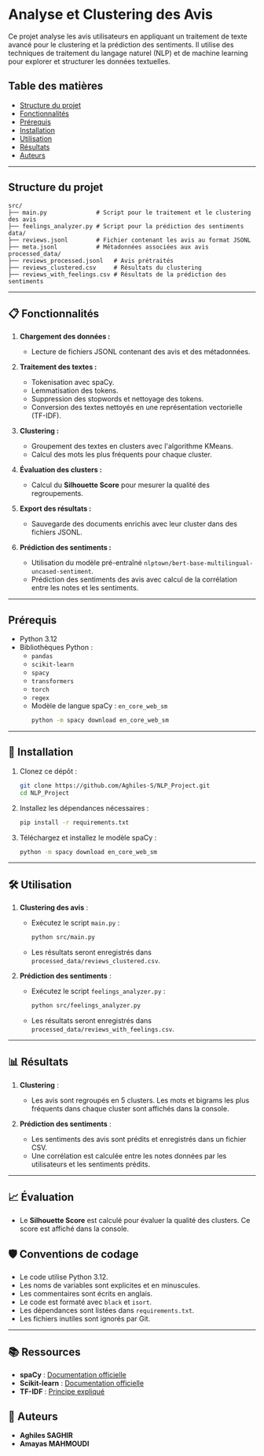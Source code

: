 
# Analyse et Clustering des Avis

Ce projet analyse les avis utilisateurs en appliquant un traitement de texte avancé pour le clustering et la prédiction des sentiments. Il utilise des techniques de traitement du langage naturel (NLP) et de machine learning pour explorer et structurer les données textuelles.

## Table des matières
- [Structure du projet](#structure-du-projet)
- [Fonctionnalités](#fonctionnalités)
- [Prérequis](#prérequis)
- [Installation](#installation)
- [Utilisation](#utilisation)
- [Résultats](#résultats)
- [Auteurs](#auteurs)

---

## Structure du projet

```
src/
├── main.py              # Script pour le traitement et le clustering des avis
├── feelings_analyzer.py # Script pour la prédiction des sentiments
data/
├── reviews.jsonl        # Fichier contenant les avis au format JSONL
├── meta.jsonl           # Métadonnées associées aux avis
processed_data/
├── reviews_processed.jsonl   # Avis prétraités
├── reviews_clustered.csv     # Résultats du clustering
├── reviews_with_feelings.csv # Résultats de la prédiction des sentiments
```

---

## 📋 Fonctionnalités

1. **Chargement des données :**
   - Lecture de fichiers JSONL contenant des avis et des métadonnées.

2. **Traitement des textes :**
   - Tokenisation avec spaCy.
   - Lemmatisation des tokens.
   - Suppression des stopwords et nettoyage des tokens.
   - Conversion des textes nettoyés en une représentation vectorielle (TF-IDF).

3. **Clustering :**
   - Groupement des textes en clusters avec l'algorithme KMeans.
   - Calcul des mots les plus fréquents pour chaque cluster.

4. **Évaluation des clusters :**
   - Calcul du **Silhouette Score** pour mesurer la qualité des regroupements.

5. **Export des résultats :**
   - Sauvegarde des documents enrichis avec leur cluster dans des fichiers JSONL.

6. **Prédiction des sentiments :**
   - Utilisation du modèle pré-entraîné `nlptown/bert-base-multilingual-uncased-sentiment`.
   - Prédiction des sentiments des avis avec calcul de la corrélation entre les notes et les sentiments.

---

## Prérequis

- Python 3.12
- Bibliothèques Python :
  - `pandas`
  - `scikit-learn`
  - `spacy`
  - `transformers`
  - `torch`
  - `regex`
  - Modèle de langue spaCy : `en_core_web_sm`
    ```bash
    python -m spacy download en_core_web_sm
    ```

---

## 🚀 Installation

1. Clonez ce dépôt :
   ```bash
   git clone https://github.com/Aghiles-S/NLP_Project.git
   cd NLP_Project
   ```

2. Installez les dépendances nécessaires :
   ```bash
   pip install -r requirements.txt
   ```

3. Téléchargez et installez le modèle spaCy :
   ```bash
   python -m spacy download en_core_web_sm
   ```

---

## 🛠️ Utilisation

1. **Clustering des avis** :
   - Exécutez le script `main.py` :
     ```bash
     python src/main.py
     ```
   - Les résultats seront enregistrés dans `processed_data/reviews_clustered.csv`.

2. **Prédiction des sentiments** :
   - Exécutez le script `feelings_analyzer.py` :
     ```bash
     python src/feelings_analyzer.py
     ```
   - Les résultats seront enregistrés dans `processed_data/reviews_with_feelings.csv`.

---

## 📊 Résultats

1. **Clustering** :
   - Les avis sont regroupés en 5 clusters. Les mots et bigrams les plus fréquents dans chaque cluster sont affichés dans la console.

2. **Prédiction des sentiments** :
   - Les sentiments des avis sont prédits et enregistrés dans un fichier CSV.
   - Une corrélation est calculée entre les notes données par les utilisateurs et les sentiments prédits.

---

## 📈 Évaluation

- Le **Silhouette Score** est calculé pour évaluer la qualité des clusters. Ce score est affiché dans la console.

## 🛡️ Conventions de codage

- Le code utilise Python 3.12.
- Les noms de variables sont explicites et en minuscules.
- Les commentaires sont écrits en anglais.
- Le code est formaté avec `black` et `isort`.
- Les dépendances sont listées dans `requirements.txt`.
- Les fichiers inutiles sont ignorés par Git.

---

## 📚 Ressources

- **spaCy** : [Documentation officielle](https://spacy.io/)
- **Scikit-learn** : [Documentation officielle](https://scikit-learn.org/)
- **TF-IDF** : [Principe expliqué](https://en.wikipedia.org/wiki/Tf%E2%80%93idf)

## 📝 Auteurs

- **Aghiles SAGHIR**
- **Amayas MAHMOUDI**